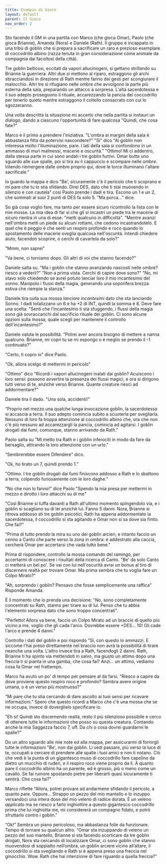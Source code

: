 ```yaml
---
title: Esempio di Gioco
layout: default
parent: Il Gioco
nav_order: 2
---
```


Sto facendo il GM in una partita con Marco (che gioca Omar), Paolo (che gioca Brianne), Amanda (Nora) e Daniele (Rath). Il gruppo è incappato in una tribù di goblin che si prepara a sacrificare un raro e prezioso esemplare di coccodrillo albino (razza tenuta in gran considerazione come animale da compagnia dai facoltosi della città).

Tre goblin bellicosi, eccitati da vapori allucinogeni, si gettano strillando su Brianne la guerriera. Altri due si mettono al riparo, estraggono gli archi sbracciandosi in direzione di Rath mentre fanno dei gesti per scongiurare il malocchio. Altri tre si rifugiano nelle ombre che avvolgono la parte più esterna della sala, preparando un attacco a sorpresa. L'alta sacerdotessa e il suo adepto proseguono il rituale, accarezzando la pancia del coccodrillo per tenerlo quieto mentre estraggono il coltello consacrato con cui lo sgozzeranno.

Una volta descritta la situazione mi accerto che nella partita si instauri un dialogo, dando a ciascuno l'opportunità di fare qualcosa "Quindi, che cosa fate?"

Marco è il primo a prendere l'iniziativa. "L'ombra ai margini della sala è abbastanza fitta da potervisi nascondere?" "Si" dico "Ai goblin non interessa molto l'illuminazione, pare. I lati della sala  si confondono in un ammasso di muri malmessi, macerie e oscurità." "Ottimo! Mi ci addentro, dalla stessa parte in cui sono andati i tre goblin furtivi. Omar butta uno sguardo alle sue spalle, poi si tira su il cappuccio e scompare nelle ombre. Intendo riemergere dalle ombre proprio qui, dove le torce illuminano l'altare sacrificale."

Io guardo la mappa e dico "Be', sicuramente c'è il pericolo che ti scoprano e mi pare che tu lo stia sfidando. Direi DES, dato che ti stai muovendo in silenzio e con cautela" così Paolo prende i dadi e tira. Escono un 1 e un 2, che sommati ai suoi 2 punti di DES fa solo 5. "Ma porca..." dice.

So già cosa voglio fare, ma tanto per essere sicuro ricontrollo la lista con le mie mosse. La mia idea di far sì che gli si incastri un piede tra le macerie di sicuro rientra in una di esse: "metti qualcuno in difficoltà". "Mentre avanzi nell'ombra metti un piede su alcuni rottami, che cedono incastrandotelo. E quel che è peggio è che senti un respiro profondo e roco quando lo spostamento delle macerie sveglia qualcosa nell'oscurità. Intendi chiedere aiuto, facendoti scoprire, o cerchi di cavartela da solo?"

"Mmm, non saprei"

"Va bene, ci torniamo dopo. Gli altri di voi che stanno facendo?"

Daniele salta su. "Ma i goblin che stanno avanzando nascosti nelle ombre? riesco a vederli?" "Non a prima vista. Cerchi di capire dove sono?" "No, mi stavo solo chiedendo se avrei potuto lanciar loro il mio incantesimo del sonno. Manipolo i flussi della magia, generando una soporifera brezza estiva che riempie la stanza."

Daniele tira sulla sua mossa *lanciare incantesimi* dato che sta lanciando Sonno. I dadi totalizzano un 6 e ha +2 di INT, quindi la somma è 8. Deve fare una scelta. "Senti che l'incantesimo ti sta sfuggendo, i flussi della magia sono già sovraccarichi dal sacrificio rituale dei goblin. Ci sono alcune opzioni sulla mossa, quale scegli per mantenere il controllo dell'incantesimo?"

Daniele valuta le possibilità. "Potrei aver ancora bisogno di mettere a nanna qualcuno. Brianne, mi copri tu se mi espongo o è meglio se prendo il -1 continuato?"

"Certo, ti copro io" dice Paolo.

"Ok, allora scelgo di mettermi in pericolo"

"Ottimo" dico "Ricordi i vapori allucinogeni inalati dai goblin? Acuiscono i loro sensi: possono avvertire la presenza dei flussi magici, e ora si dirigono tutti verso di te, anzichè verso Brianne. Quante creature riesci ad addormentare?"

Daniele tira il dado. "Una sola, accidenti!"

“Proprio nel mezzo una qualche lunga invocazione goblin, la sacerdotessa si accascia a terra. Il suo adepto comincia subito a scuoterla per svegliarla. Nessuno di loro fa troppa attenzione al coccodrillo albino che, ora che non c'è più nessuno ad accarezzargli la pancia, comincia ad agitarsi. I goblin drogati dai fumi, comunque, stanno arrivando da Rath."

Paolo salta su "Mi metto tra Rath e i goblin inferociti in modo da fare da bersaglio, attirando la loro attenzione con un urlo."

"Sembrerebbe essere Difendere" dico.

"Ok, ho tirato un 7, quindi prendo 1."

"Ottimo. I tre goblin drogati dai fumi finiscono addosso a Rath e lo sbattono a terra, colpendo furiosamente con le loro daghe."

"No che non lo fanno!" dice Paolo "Spendo la mia presa per mettermi in mezzo e dirotto i loro attacchi su di me"

"Così Brianne si tuffa davanti a Rath all'ultimo momento spingendolo via, e i goblin si scagliano su di lei anzichè lui. Fanno 5 danni. Nora, Brianne si ritrova addosso sti tre goblin psicotici, Rath ha appena addormentato la sacerdotessa, il coccodrillo si sta agitando e Omar non si sa dove sia finito. Che fai?"

"Prima di tutto prendo la mira su uno dei goblin arcieri, e intanto faccio un cenno a Canto che parte verso la zona in ombra:  è addestrato alla caccia, cercherà Omar per accertarsi che vada tutto bene."

Prima di rispondere, controllo la mossa comando del ramingo, per accertarmi di conoscere i risultati della ricerca di Canto. "Be' da solo Canto ci metterà un bel po'. Se vai con lui nell'oscurità avrai un bonus al tiro di discernere realtà per trovare Omar. Ma prima sembra che tu voglia fare un Colpo Mirato?"

"Ah, sorprendo i goblin? Pensavo che fosse semplicemente una raffica" Risponde Amanda.

È il momento che io prenda una decisione: "No, sono completamente concentrati su Rath, stanno per tirare su di lui. Penso che tu abbia l'elemento sorpresa dato che sono troppo concentrati".

"Perfetto! Allora va bene, faccio un Colpo Mirato ad un braccio di quello più vicino a me, voglio che gli cada l'arco. Dovrebbe essere +DES... 10! Gli cade l'arco e prende 4 danni."

Controllo i dati del goblin e poi rispondo "Si, con questo lo ammazzi. E siccome l'hai preso direttamente nel braccio non avrà la possibilità di tirare neanche una volta.  L'altro invece tira a Rath, facendogli 2 danni. Rath, Brianne ti ha spinto via mettendoti in salvo, ma giusto un attimo dopo una freccia ti si pianta in una gamba, che cosa fai? Anzi... un attimo, vediamo cosa fa Omar nel frattempo.

Marco ha avuto un po' di tempo per pensare al da farsi. "Riesco a capire da dove proviene questo respiro roco e profondo? Sembra avere origine umana, o è un verso più mostruoso?"

"Mi pare che tu stia cercando di dare ascolto ai tuoi sensi per ricavare informazioni." Spero che questo ricordi a Marco che c'è una mossa che se ne occupa, invece di doverglielo specificare io.

"Eh si! Quindi sto discernendo realtà, resto il più silenzioso possibile e cerco di ottenere tutte le informazioni che posso su questa creatura. Contando anche la mia Saggezza faccio 7, uff. Da chi o cosa dovrei guardarmi le spalle?"

Do un altro sguardo alle mie note ed alla mappa, per assicurarmi di fornirgli tutte le informazioni "Be', non dai goblin. Li vedi passare, più verso la luce di te, occupati a cercare di prendere alle spalle i tuoi amici e non ti notano. Ciò che vedi è la punta di un gigantesco muso di coccodrillo fare capolino da dietro un mucchio di ruderi, e il respiro roco viene proprio da lì. A quanto pare il coccodrillo albino ha un parente, ed è grosso, più o meno come un cavallo. Se fai rumore spostando pietre per liberarti quasi sicuramente ti sentirà. Che cosa fai?"

Marco riflette "Allora, potrei provare ad andarmene sfidando il pericolo, a quanto pare. Oppure... Strappo un pezzo del mio mantello e lo inzuppo versandoci una intera dose del mio veleno di radice dorata. È un veleno *applicato* ma se riesco a farlo inghiottire a questo gigantesco coccodrillo prima che lui inghiotta me, mi considererà un compagno fidato, e potrò sfruttarlo contro i goblin."

“Ok!” Sembra un piano pericoloso, ma abbastanza folle da funzionare. Tempo di tornare su qualcun altro. “Omar sta inzuppando di veleno un pezzo del suo mantello, Brianne si sta facendo scorticare da tre goblin drogati, Nora sta cercando di localizzare Omar, ci sono goblin che stanno muovendosi di soppiatto nell’ombra, un goblin arciere vicino all’altare, il coccodrillo si sta svegliando e Rath si è appena preso una freccia nel ginocchio. Wow. Rath che hai intenzione di fare riguardo a quella freccia?”
